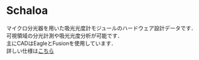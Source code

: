 # Schaloa
マイクロ分光器を用いた吸光光度計モジュールのハードウェア設計データです．  
可視領域の分光計測や吸光光度分析が可能です．  
主にCADはEagleとFusionを使用しています．  
詳しい仕様は[こちら](design_specifications.pdf)  

